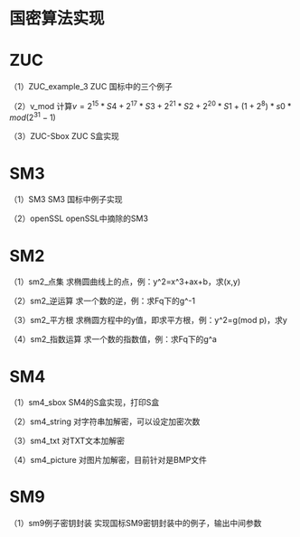 # 国密算法实现
# ZUC
（1）ZUC_example_3
ZUC 国标中的三个例子

（2）v_mod
计算$v=2^{15}*S4+2^{17}*S3+2^{21}*S2+2^{20}*S1+(1+2^8)*s0*mod(2^{31}-1)$

（3）ZUC-Sbox
ZUC S盒实现
# SM3
（1）SM3
SM3 国标中例子实现

（2）openSSL
openSSL中摘除的SM3
# SM2
（1）sm2_点集
求椭圆曲线上的点，例：y^2=x^3+ax+b，求(x,y)

（2）sm2_逆运算
求一个数的逆，例：求Fq下的g^-1

（3）sm2_平方根
求椭圆方程中的y值，即求平方根，例：y^2=g(mod p)，求y

（4）sm2_指数运算
求一个数的指数值，例：求Fq下的g^a

# SM4
（1）sm4_sbox
SM4的S盒实现，打印S盒

（2）sm4_string
对字符串加解密，可以设定加密次数

（3）sm4_txt
对TXT文本加解密

（4）sm4_picture
对图片加解密，目前针对是BMP文件
# SM9
（1）sm9例子密钥封装
实现国标SM9密钥封装中的例子，输出中间参数
